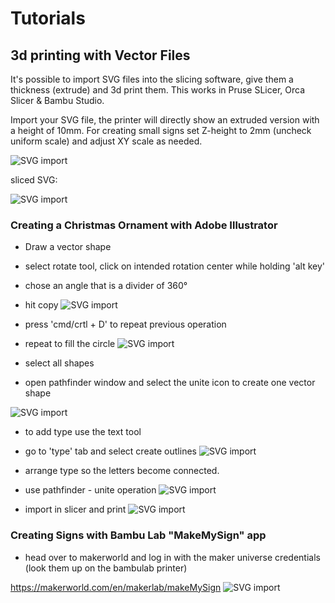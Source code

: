 # Tutorials

## 3d printing with Vector Files
It's possible to import SVG files into the slicing software, give them a thickness (extrude) and 3d print them.
This works in Pruse SLicer, Orca Slicer & Bambu Studio.

Import your SVG file, the printer will directly show an extruded version with a height of 10mm.
For creating small signs set Z-height to 2mm (uncheck uniform scale) and adjust XY scale as needed.

![SVG import](../3D_Printing/img/svg_orca.png)

sliced SVG:

![SVG import](../3D_Printing/img/sliced_svg.png)

### Creating a Christmas Ornament with Adobe Illustrator

- Draw a vector shape
- select rotate tool, click on intended rotation center while holding 'alt key'
- chose an angle that is a divider of 360°
- hit copy
![SVG import](../3D_Printing/img/ai_1.png)

- press 'cmd/crtl + D' to repeat previous operation
- repeat to fill the circle
![SVG import](../3D_Printing/img/ai_2.png)

- select all shapes
- open pathfinder window and select the unite icon to create one vector shape
  
![SVG import](../3D_Printing/img/ai_3.png)

- to add type use the text tool
- go to 'type' tab and select create outlines
![SVG import](../3D_Printing/img/ai_4.png)

- arrange type so the letters become connected.
- use pathfinder - unite operation
![SVG import](../3D_Printing/img/ai_5.png)

- import in slicer and print
![SVG import](../3D_Printing/img/ai_6.png)

### Creating Signs with Bambu Lab "MakeMySign" app

- head over to makerworld and log in with the maker universe credentials (look them up on the bambulab printer)

https://makerworld.com/en/makerlab/makeMySign
![SVG import](../3D_Printing/img/makemysign.png)
